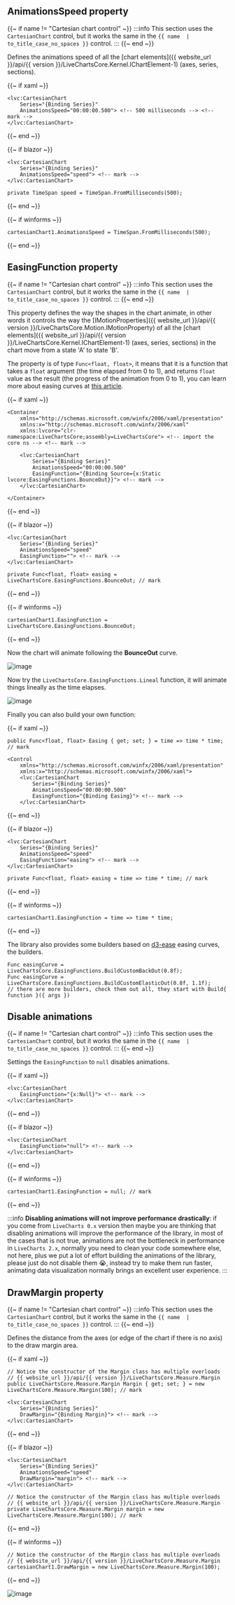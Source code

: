 <!--
To get help on editing this file, see https://github.com/beto-rodriguez/LiveCharts2/blob/dev/docs/readme.md
content is normally pulled from the examples in the repository.
-->

## AnimationsSpeed property

{{~ if name != "Cartesian chart control" ~}}
:::info
This section uses the `CartesianChart` control, but it works the same in the `{{ name  | to_title_case_no_spaces }}` control.
:::
{{~ end ~}}


Defines the animations speed of all the [chart elements]({{ website_url }}/api/{{ version }}/LiveChartsCore.Kernel.IChartElement-1) (axes, series, sections).

{{~ if xaml ~}}
<pre><code>&lt;lvc:CartesianChart
    Series="{Binding Series}"
    AnimationsSpeed="00:00:00.500"> &lt;!-- 500 milliseconds --> &lt;!-- mark -->
&lt;/lvc:CartesianChart></code></pre>
{{~ end ~}}

{{~ if blazor ~}}
<pre><code>&lt;lvc:CartesianChart
    Series="{Binding Series}"
    AnimationsSpeed="speed"> &lt;!-- mark -->
&lt;/lvc:CartesianChart></code></pre>

<pre><code>private TimeSpan speed = TimeSpan.FromMilliseconds(500);</code></pre>
{{~ end ~}}

{{~ if winforms ~}}
<pre><code>cartesianChart1.AnimationsSpeed = TimeSpan.FromMilliseconds(500);</code></pre>
{{~ end ~}}

## EasingFunction property

{{~ if name != "Cartesian chart control" ~}}
:::info
This section uses the `CartesianChart` control, but it works the same in the `{{ name  | to_title_case_no_spaces }}` control.
:::
{{~ end ~}}

This property defines the way the shapes in the chart animate, in other words it controls the way the 
[IMotionProperties]({{ website_url }}/api/{{ version }}/LiveChartsCore.Motion.IMotionProperty) of all the 
[chart elements]({{ website_url }}/api/{{ version }}/LiveChartsCore.Kernel.IChartElement-1) (axes, series, sections) in the chart
move from a state 'A' to state 'B'.

The property is of type `Func<float, float>`, it means that it is a function that takes a `float` argument (the time elapsed from 0 to 1), 
and  returns `float` value as the result (the progress of the animation from 0 to 1), you can learn more about easing curves at 
[this article](https://medium.com/@ryan_brownhill/crafting-easing-curves-for-user-interfaces-34f39e1b4a43).

{{~ if xaml ~}}
<pre><code>&lt;Container
    xmlns="http://schemas.microsoft.com/winfx/2006/xaml/presentation"
    xmlns:x="http://schemas.microsoft.com/winfx/2006/xaml"
    xmlns:lvcore="clr-namespace:LiveChartsCore;assembly=LiveChartsCore"> &lt;!-- import the core ns --> &lt;!-- mark -->

    &lt;lvc:CartesianChart
        Series="{Binding Series}"
        AnimationsSpeed="00:00:00.500"
        EasingFunction="{Binding Source={x:Static lvcore:EasingFunctions.BounceOut}}"> &lt;!-- mark -->
    &lt;/lvc:CartesianChart>
    
&lt;/Container></code></pre>
{{~ end ~}}

{{~ if blazor ~}}
<pre><code>&lt;lvc:CartesianChart
    Series="{Binding Series}"
    AnimationsSpeed="speed"
    EasingFunction=""> &lt;!-- mark -->
&lt;/lvc:CartesianChart></code></pre>

<pre><code>private Func&lt;float, float> easing = LiveChartsCore.EasingFunctions.BounceOut; // mark</code></pre>
{{~ end ~}}

{{~ if winforms ~}}
<pre><code>cartesianChart1.EasingFunction = LiveChartsCore.EasingFunctions.BounceOut;</code></pre>
{{~ end ~}}

Now the chart will animate following the **BounceOut** curve.

![image](https://raw.githubusercontent.com/beto-rodriguez/LiveCharts2/dev/docs/_assets/bounceout-anim.gif)

Now try the `LiveChartsCore.EasingFunctions.Lineal` function, it will animate things lineally as the time elapses.

![image](https://raw.githubusercontent.com/beto-rodriguez/LiveCharts2/dev/docs/_assets/lineal-anim.gif)

Finally you can also build your own function:

{{~ if xaml ~}}
<pre><code>public Func&lt;float, float> Easing { get; set; } = time => time * time; // mark</code></pre>

<pre><code>&lt;Control
    xmlns="http://schemas.microsoft.com/winfx/2006/xaml/presentation"
    xmlns:x="http://schemas.microsoft.com/winfx/2006/xaml">
    &lt;lvc:CartesianChart
        Series="{Binding Series}"
        AnimationsSpeed="00:00:00.500"
        EasingFunction="{Binding Easing}"> &lt;!-- mark -->
    &lt;/lvc:CartesianChart></code></pre>
{{~ end ~}}

{{~ if blazor ~}}
<pre><code>&lt;lvc:CartesianChart
    Series="{Binding Series}"
    AnimationsSpeed="speed"
    EasingFunction="easing"> &lt;!-- mark -->
&lt;/lvc:CartesianChart></code></pre>

<pre><code>private Func&lt;float, float> easing = time => time * time; // mark</code></pre>
{{~ end ~}}

{{~ if winforms ~}}
<pre><code>cartesianChart1.EasingFunction = time => time * time;</code></pre>
{{~ end ~}}

The library also provides some builders based on [d3-ease](https://github.com/d3/d3-ease) easing curves, 
the builders.

<pre><code>Func<float, float> easingCurve = LiveChartsCore.EasingFunctions.BuildCustomBackOut(0.8f);
Func<float, float> easingCurve = LiveChartsCore.EasingFunctions.BuildCustomElasticOut(0.8f, 1.1f);
// there are more builders, check them out all, they start with Build{ function }({ args })</code></pre>

## Disable animations

{{~ if name != "Cartesian chart control" ~}}
:::info
This section uses the `CartesianChart` control, but it works the same in the `{{ name  | to_title_case_no_spaces }}` control.
:::
{{~ end ~}}

Settings the `EasingFunction` to `null` disables animations.

{{~ if xaml ~}}
<pre><code>&lt;lvc:CartesianChart
    EasingFunction="{x:Null}"> &lt;!-- mark -->
&lt;/lvc:CartesianChart></code></pre>
{{~ end ~}}

{{~ if blazor ~}}
<pre><code>&lt;lvc:CartesianChart
    EasingFunction="null"> &lt;!-- mark -->
&lt;/lvc:CartesianChart></code></pre>
{{~ end ~}}

{{~ if winforms ~}}
<pre><code>cartesianChart1.EasingFunction = null; // mark</code></pre>
{{~ end ~}}

:::info
**Disabling animations will not improve performance drastically**: if you come from `LiveCharts 0.x` version then
maybe you are thinking that disabling animations will improve the performance of the library, in most of the cases
that is not true, animations are not the bottleneck in performance in `LiveCharts 2.x`, normally you need to 
clean your code somewhere else, not here, plus we put a lot of effort building the animations of the library, please
just do not disable them 😭, instead try to make them run faster, animating data visualization normally brings
an excellent user experience.
:::

## DrawMargin property

{{~ if name != "Cartesian chart control" ~}}
:::info
This section uses the `CartesianChart` control, but it works the same in the `{{ name  | to_title_case_no_spaces }}` control.
:::
{{~ end ~}}

Defines the distance from the axes (or edge of the chart if there is no axis) to the draw margin area.

{{~ if xaml ~}}
<pre><code>// Notice the constructor of the Margin class has multiple overloads
// {{ website_url }}/api/{{ version }}/LiveChartsCore.Measure.Margin
public LiveChartsCore.Measure.Margin Margin { get; set; } = new LiveChartsCore.Measure.Margin(100); // mark</code></pre>

<pre><code>&lt;lvc:CartesianChart
    Series="{Binding Series}"
    DrawMargin="{Binding Margin}"> &lt;!-- mark -->
&lt;/lvc:CartesianChart></code></pre>
{{~ end ~}}

{{~ if blazor ~}}
<pre><code>&lt;lvc:CartesianChart
    Series="{Binding Series}"
    AnimationsSpeed="speed"
    DrawMargin="margin"> &lt;!-- mark -->
&lt;/lvc:CartesianChart></code></pre>

<pre><code>// Notice the constructor of the Margin class has multiple overloads
// {{ website_url }}/api/{{ version }}/LiveChartsCore.Measure.Margin
private LiveChartsCore.Measure.Margin margin = new LiveChartsCore.Measure.Margin(100); // mark</code></pre>
{{~ end ~}}

{{~ if winforms ~}}
<pre><code>// Notice the constructor of the Margin class has multiple overloads
// {{ website_url }}/api/{{ version }}/LiveChartsCore.Measure.Margin
cartesianChart1.DrawMargin = new LiveChartsCore.Measure.Margin(100);</code></pre>
{{~ end ~}}

![image](https://raw.githubusercontent.com/beto-rodriguez/LiveCharts2/dev/docs/_assets/drawmargin.png)
